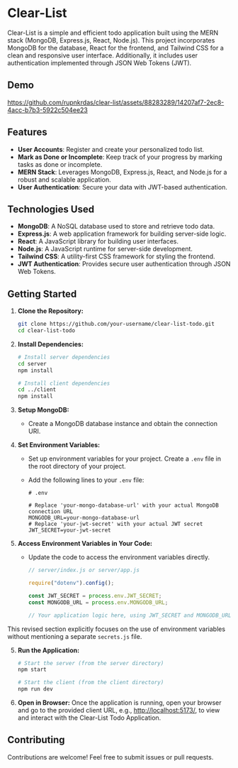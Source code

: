 # Clear-List

Clear-List is a simple and efficient todo application built using the MERN stack (MongoDB, Express.js, React, Node.js). This project incorporates MongoDB for the database, React for the frontend, and Tailwind CSS for a clean and responsive user interface. Additionally, it includes user authentication implemented through JSON Web Tokens (JWT).

## Demo

https://github.com/rupnkrdas/clear-list/assets/88283289/14207af7-2ec8-4acc-b7b3-5922c504ee23

## Features

-   **User Accounts**: Register and create your personalized todo list.
-   **Mark as Done or Incomplete**: Keep track of your progress by marking tasks as done or incomplete.
-   **MERN Stack**: Leverages MongoDB, Express.js, React, and Node.js for a robust and scalable application.
-   **User Authentication**: Secure your data with JWT-based authentication.

## Technologies Used

-   **MongoDB**: A NoSQL database used to store and retrieve todo data.
-   **Express.js**: A web application framework for building server-side logic.
-   **React**: A JavaScript library for building user interfaces.
-   **Node.js**: A JavaScript runtime for server-side development.
-   **Tailwind CSS**: A utility-first CSS framework for styling the frontend.
-   **JWT Authentication**: Provides secure user authentication through JSON Web Tokens.

## Getting Started

1. **Clone the Repository:**

    ```bash
    git clone https://github.com/your-username/clear-list-todo.git
    cd clear-list-todo
    ```

2. **Install Dependencies:**

    ```bash
    # Install server dependencies
    cd server
    npm install

    # Install client dependencies
    cd ../client
    npm install
    ```

3. **Setup MongoDB:**

    - Create a MongoDB database instance and obtain the connection URI.

4. **Set Environment Variables:**

    - Set up environment variables for your project. Create a `.env` file in the root directory of your project.
    - Add the following lines to your `.env` file:

        ```dotenv
        # .env

        # Replace 'your-mongo-database-url' with your actual MongoDB connection URL
        MONGODB_URL=your-mongo-database-url
        # Replace 'your-jwt-secret' with your actual JWT secret
        JWT_SECRET=your-jwt-secret
        ```

5. **Access Environment Variables in Your Code:**

    - Update the code to access the environment variables directly.

        ```javascript
        // server/index.js or server/app.js

        require("dotenv").config();

        const JWT_SECRET = process.env.JWT_SECRET;
        const MONGODB_URL = process.env.MONGODB_URL;

        // Your application logic here, using JWT_SECRET and MONGODB_URL as needed
        ```

This revised section explicitly focuses on the use of environment variables without mentioning a separate `secrets.js` file.

5. **Run the Application:**

    ```bash
    # Start the server (from the server directory)
    npm start

    # Start the client (from the client directory)
    npm run dev
    ```

6. **Open in Browser:**
   Once the application is running, open your browser and go to the provided client URL, e.g., [http://localhost:5173/](http://localhost:5173/), to view and interact with the Clear-List Todo Application.

## Contributing

Contributions are welcome! Feel free to submit issues or pull requests.
